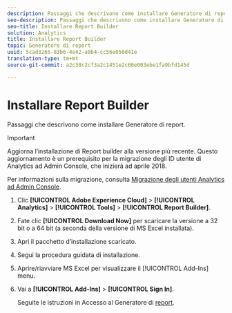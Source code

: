 ```yaml
---
description: Passaggi che descrivono come installare Generatore di report.
seo-description: Passaggi che descrivono come installare Generatore di report.
seo-title: Installare Report Builder
solution: Analytics
title: Installare Report Builder
topic: Generatore di report
uuid: 5cad3265-83b6-4e42-a8b4-cc56e050d41e
translation-type: tm+mt
source-git-commit: a2c38c2cf3a2c1451e2c60e003ebe1fa9bfd145d

---
```



# Installare Report Builder

Passaggi che descrivono come installare Generatore di report.

>[!IMPORTANT]
>
>Aggiorna l’installazione di Report builder alla versione più recente. Questo aggiornamento è un prerequisito per la migrazione degli ID utente di Analytics ad Admin Console, che inizierà ad aprile 2018.
>
>Per informazioni sulla migrazione, consulta [Migrazione degli utenti Analytics ad Admin Console](https://marketing.adobe.com/resources/help/en_US/experience-cloud/admin-console/analytics-migration/).

1. Clic **[!UICONTROL Adobe Experience Cloud]** &gt; **[!UICONTROL Analytics]** &gt; **[!UICONTROL Tools]** &gt; **[!UICONTROL Report Builder]**.
1. Fate clic **[!UICONTROL Download Now]** per scaricare la versione a 32 bit o a 64 bit (a seconda della versione di MS Excel installata).
1. Apri il pacchetto d’installazione scaricato.
1. Segui la procedura guidata di installazione.
1. Aprire/riavviare MS Excel per visualizzare il [!UICONTROL Add-Ins] menu.
1. Vai a **[!UICONTROL Add-Ins]** &gt; **[!UICONTROL Sign In]**.

   Seguite le istruzioni in Accesso al Generatore di [report](../../../analyze/report-builder/setup/login.md#concept_67A16213B90D43C7A624C4E43B821981).